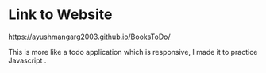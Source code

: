 # Link to Website
https://ayushmangarg2003.github.io/BooksToDo/

This is more like a todo application which is responsive, I made it to practice Javascript . 
